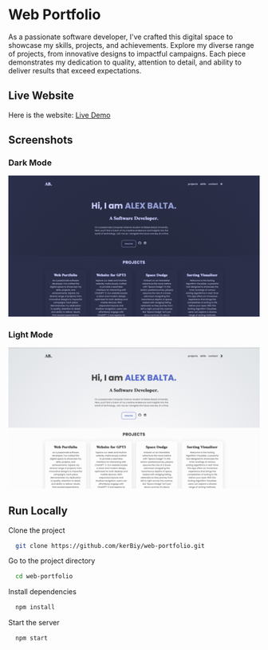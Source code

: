 # Web Portfolio

As a passionate software developer, I've crafted this digital space to showcase my skills, projects, and achievements. Explore my diverse range of projects, from innovative designs to impactful campaigns. Each piece demonstrates my dedication to quality, attention to detail, and ability to deliver results that exceed expectations.

## Live Website

Here is the website: [Live Demo](https://kerBiy.github.io/web-portfolio)

## Screenshots

### Dark Mode

![App Screenshot in Dark Mode](public/img/readme-dark.jpg?raw=true)

### Light Mode

![App Screenshot in Light Mode](public/img/readme-white.jpg?raw=true)

## Run Locally

Clone the project

```bash
  git clone https://github.com/kerBiy/web-portfolio.git
```

Go to the project directory

```bash
  cd web-portfolio
```

Install dependencies

```bash
  npm install
```

Start the server

```bash
  npm start
```
